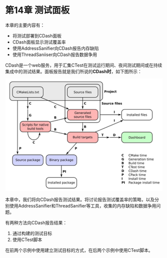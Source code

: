 # 第14章 测试面板

本章的主要内容有：

* 将测试部署到CDash面板
* CDash面板显示测试覆盖率
* 使用AddressSanifier向CDash报告内存缺陷
* 使用ThreadSaniiser向CDash报告数据争用

CDash是一个web服务，用于汇集CTest在测试运行期间、夜间测试期间或在持续集成中的测试结果。面板报告就是我们所说的**CDash时**，如下图所示：

![](../../images/preface/2.png)

本章中，我们将向CDash报告测试结果。将讨论报告测试覆盖率的策略，以及分别使用AddressSanifier和ThreadSanifier等工具，收集的内存缺陷和数据争用问题。

有两种方法向CDash报告结果：

1. 通过构建的测试目标
2. 使用CTest脚本

在前两个示例中使用建立测试目标的方式，在后两个示例中使用CTest脚本。





















